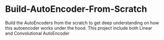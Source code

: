 # Build-AutoEncoder-From-Scratch
Build the AutoEncoders from the scratch to get deep understanding on how this autoencoder works under the hood. This project include both Linear and Convolutional AutoEncoder
